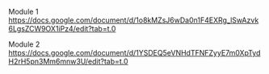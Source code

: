 Module 1
https://docs.google.com/document/d/1o8kMZsJ6wDa0n1F4EXRg_lSwAzvk6LgsZCW9OX1iPz4/edit?tab=t.0

Module 2
https://docs.google.com/document/d/1YSDEQ5eVNHdTFNFZyyE7m0XpTydH2rH5pn3Mm6mnw3U/edit?tab=t.0
